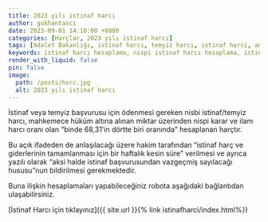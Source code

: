 ```yaml
---
title: 2023 yılı istinaf harcı
author: gokhantasci
date: 2023-09-01 14:10:00 +0800
categories: [Harçlar, 2023 yılı istinaf harcı]
tags: [Adalet Bakanlığı, istinaf harcı, temyiz harcı, ıstınaf harci, adliyeci]
keywords: istinaf harcı hesaplama, nispi istinaf harcı hesaplama, istinaf harç hesaplama, nispi harç hesaplama, adliyeci, istinaf nispi harç hesaplama, 2023 istinaf harcı hesaplama
render_with_liquid: false
pin: false
image:
  path: /posts/harc.jpg
  alt: 2023 yılı istinaf harcı
---
```


İstinaf veya temyiz başvurusu için ödenmesi gereken nisbi istinaf/temyiz harcı, mahkemece hüküm altına alınan miktar üzerinden nispi karar ve ilam harcı oranı olan “binde 68,31'in dörtte biri oranında” hesaplanan harçtır.

Bu açık ifadeden de anlaşılacağı üzere hakim tarafından “istinaf harç ve giderlerinin tamamlanması için bir haftalık kesin süre” verilmesi ve ayrıca yazılı olarak “aksi halde istinaf başvurusundan vazgeçmiş sayılacağı hususu”nun bildirilmesi gerekmektedir.

Buna ilişkin hesaplamaları yapabileceğiniz robota aşağıdaki bağlantıdan ulaşabilirsiniz.


[İstinaf Harcı için tıklayınız]({{ site.url }}{% link istinafharci/index.html%})